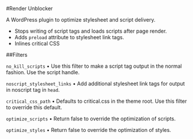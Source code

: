 #Render Unblocker

A WordPress plugin to optimize stylesheet and script delivery.

* Stops writing of script tags and loads scripts after page render.
* Adds `preload` attribute to stylesheet link tags.
* Inlines critical CSS

##Filters

`no_kill_scripts` • Use this filter to make a script tag output in the normal fashion. Use the script handle.
 
`noscript_stylesheet_links` • Add additional stylesheet link tags for output in noscript tag in `head`.

`critical_css_path` • Defaults to critical.css in the theme root. Use this filter to override this default.

`optimize_scripts` • Return false to override the optimization of scripts.

`optimize_styles` • Return false to override the optimization of styles.
